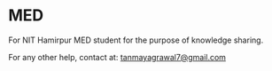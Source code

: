 MED
===

For NIT Hamirpur MED student for the purpose of knowledge sharing.

For any other help, contact at:
tanmayagrawal7@gmail.com
